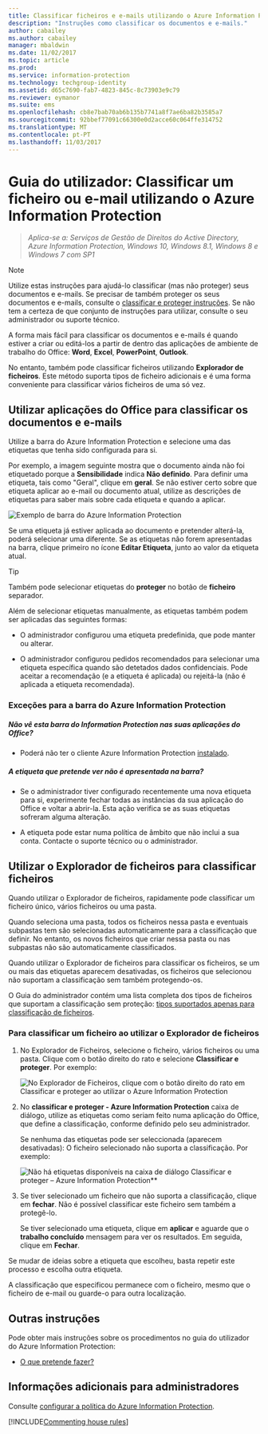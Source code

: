 ```yaml
---
title: Classificar ficheiros e e-mails utilizando o Azure Information Protection
description: "Instruções como classificar os documentos e e-mails."
author: cabailey
ms.author: cabailey
manager: mbaldwin
ms.date: 11/02/2017
ms.topic: article
ms.prod: 
ms.service: information-protection
ms.technology: techgroup-identity
ms.assetid: d65c7690-fab7-4823-845c-8c73903e9c79
ms.reviewer: eymanor
ms.suite: ems
ms.openlocfilehash: cb8e7bab70ab6b135b7741a8f7ae6ba82b3585a7
ms.sourcegitcommit: 92bbef77091c66300e0d2acce60c064ffe314752
ms.translationtype: MT
ms.contentlocale: pt-PT
ms.lasthandoff: 11/03/2017
---
```

# <a name="user-guide-classify-a-file-or-email-by-using-azure-information-protection"></a>Guia do utilizador: Classificar um ficheiro ou e-mail utilizando o Azure Information Protection

>*Aplica-se a: Serviços de Gestão de Direitos do Active Directory, Azure Information Protection, Windows 10, Windows 8.1, Windows 8 e Windows 7 com SP1*

> [!NOTE]
> Utilize estas instruções para ajudá-lo classificar (mas não proteger) seus documentos e e-mails. Se precisar de também proteger os seus documentos e e-mails, consulte o [classificar e proteger instruções](client-classify-protect.md). Se não tem a certeza de que conjunto de instruções para utilizar, consulte o seu administrador ou suporte técnico.

A forma mais fácil para classificar os documentos e e-mails é quando estiver a criar ou editá-los a partir de dentro das aplicações de ambiente de trabalho do Office: **Word**, **Excel**, **PowerPoint**,  **Outlook**. 

No entanto, também pode classificar ficheiros utilizando **Explorador de ficheiros**. Este método suporta tipos de ficheiro adicionais e é uma forma conveniente para classificar vários ficheiros de uma só vez. 

## <a name="using-office-apps-to-classify-your-documents-and-emails"></a>Utilizar aplicações do Office para classificar os documentos e e-mails

Utilize a barra do Azure Information Protection e selecione uma das etiquetas que tenha sido configurada para si. 

Por exemplo, a imagem seguinte mostra que o documento ainda não foi etiquetado porque a **Sensibilidade** indica **Não definido**. Para definir uma etiqueta, tais como "Geral", clique em **geral**. Se não estiver certo sobre que etiqueta aplicar ao e-mail ou documento atual, utilize as descrições de etiquetas para saber mais sobre cada etiqueta e quando a aplicar. 

![Exemplo de barra do Azure Information Protection](../media/info-protect-bar-not-set-callout.png)

Se uma etiqueta já estiver aplicada ao documento e pretender alterá-la, poderá selecionar uma diferente. Se as etiquetas não forem apresentadas na barra, clique primeiro no ícone **Editar Etiqueta**, junto ao valor da etiqueta atual.

> [!TIP]
> Também pode selecionar etiquetas do **proteger** no botão de **ficheiro** separador.

Além de selecionar etiquetas manualmente, as etiquetas também podem ser aplicadas das seguintes formas:

- O administrador configurou uma etiqueta predefinida, que pode manter ou alterar.

- O administrador configurou pedidos recomendados para selecionar uma etiqueta específica quando são detetados dados confidenciais. Pode aceitar a recomendação (e a etiqueta é aplicada) ou rejeitá-la (não é aplicada a etiqueta recomendada).

### <a name="exceptions-for-the-azure-information-protection-bar"></a>Exceções para a barra do Azure Information Protection 

##### <a name="dont-see-this-information-protection-bar-in-your-office-apps"></a>Não vê esta barra do Information Protection nas suas aplicações do Office?

- Poderá não ter o cliente Azure Information Protection [instalado](install-client-app.md).
 
##### <a name="is-the-label-that-you-expect-to-see-not-displayed-on-the-bar"></a>A etiqueta que pretende ver não é apresentada na barra? 

- Se o administrador tiver configurado recentemente uma nova etiqueta para si, experimente fechar todas as instâncias da sua aplicação do Office e voltar a abrir-la. Esta ação verifica se as suas etiquetas sofreram alguma alteração.

- A etiqueta pode estar numa política de âmbito que não inclui a sua conta. Contacte o suporte técnico ou o administrador.


## <a name="using-file-explorer-to-classify-files"></a>Utilizar o Explorador de ficheiros para classificar ficheiros

Quando utilizar o Explorador de ficheiros, rapidamente pode classificar um ficheiro único, vários ficheiros ou uma pasta. 

Quando seleciona uma pasta, todos os ficheiros nessa pasta e eventuais subpastas tem são selecionadas automaticamente para a classificação que definir. No entanto, os novos ficheiros que criar nessa pasta ou nas subpastas não são automaticamente classificados.

Quando utilizar o Explorador de ficheiros para classificar os ficheiros, se um ou mais das etiquetas aparecem desativadas, os ficheiros que selecionou não suportam a classificação sem também protegendo-os.

O Guia do administrador contém uma lista completa dos tipos de ficheiros que suportam a classificação sem proteção: [tipos suportados apenas para classificação de ficheiros](client-admin-guide-file-types.md#file-types-supported-for-classification-only).

### <a name="to-classify-a-file-by-using-file-explorer"></a>Para classificar um ficheiro ao utilizar o Explorador de ficheiros

1. No Explorador de Ficheiros, selecione o ficheiro, vários ficheiros ou uma pasta. Clique com o botão direito do rato e selecione **Classificar e proteger**. Por exemplo:
    
    ![No Explorador de Ficheiros, clique com o botão direito do rato em Classificar e proteger ao utilizar o Azure Information Protection](../media/right-click-classify-protect-folder.png)

2. No **classificar e proteger - Azure Information Protection** caixa de diálogo, utilize as etiquetas como seriam feito numa aplicação do Office, que define a classificação, conforme definido pelo seu administrador. 
    
    Se nenhuma das etiquetas pode ser seleccionada (aparecem desativadas): O ficheiro selecionado não suporta a classificação. Por exemplo:
    
    ![Não há etiquetas disponíveis na caixa de diálogo Classificar e proteger – Azure Information Protection**](../media/info-protect-dialog-labels-dimmed.png)

3. Se tiver selecionado um ficheiro que não suporta a classificação, clique em **fechar**. Não é possível classificar este ficheiro sem também a protegê-lo.
    
    Se tiver selecionado uma etiqueta, clique em **aplicar** e aguarde que o **trabalho concluído** mensagem para ver os resultados. Em seguida, clique em **Fechar**.

Se mudar de ideias sobre a etiqueta que escolheu, basta repetir este processo e escolha outra etiqueta.

A classificação que especificou permanece com o ficheiro, mesmo que o ficheiro de e-mail ou guarde-o para outra localização. 
## <a name="other-instructions"></a>Outras instruções
Pode obter mais instruções sobre os procedimentos no guia do utilizador do Azure Information Protection:

- [O que pretende fazer?](client-user-guide.md#what-do-you-want-to-do)

## <a name="additional-information-for-administrators"></a>Informações adicionais para administradores    
Consulte [configurar a política do Azure Information Protection](../deploy-use/configure-policy.md).

[!INCLUDE[Commenting house rules](../includes/houserules.md)]
